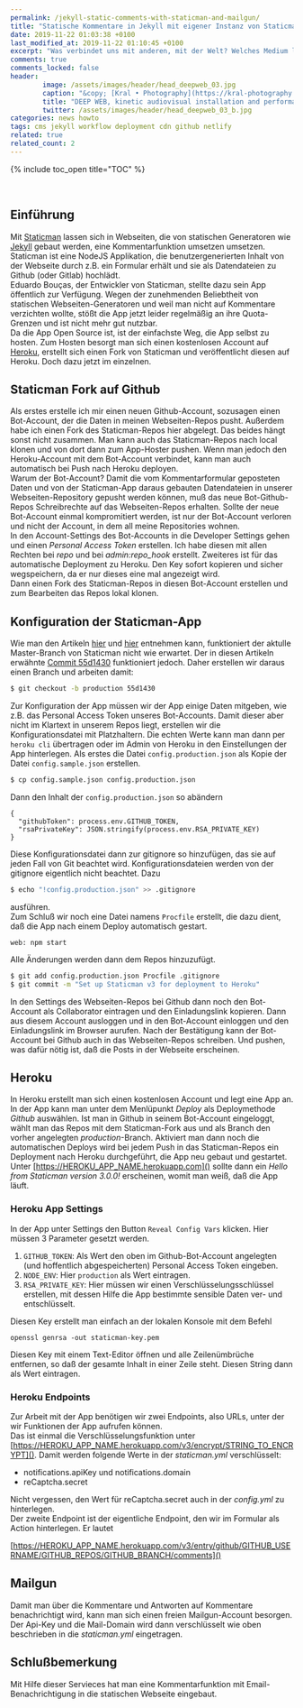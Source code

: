 ```yaml
---
permalink: /jekyll-static-comments-with-staticman-and-mailgun/
title: "Statische Kommentare in Jekyll mit eigener Instanz von Staticman"
date: 2019-11-22 01:03:38 +0100 
last_modified_at: 2019-11-22 01:10:45 +0100  
excerpt: "Was verbindet uns mit anderen, mit der Welt? Welches Medium liegt zwischen uns? Oder ist es eine Struktur? Müssen wir sie er-lernen oder gar selbst errichten?"
comments: true
comments_locked: false
header:
        image: /assets/images/header/head_deepweb_03.jpg
        caption: "&copy; [Kral • Photography](https://kral-photography.com)"
        title: "DEEP WEB, kinetic audiovisual installation and performance by Christopher Bauder (Lichtgrenze/SKALAR) &amp; Robert Henke (Monolake) in cooperation with Kraftwerk Berlin, Berlin, 2019"
        twitter: /assets/images/header/head_deepweb_03_b.jpg
categories: news howto
tags: cms jekyll workflow deployment cdn github netlify
related: true
related_count: 2
---
```


{% include toc_open title="TOC" %}

<br />

## Einführung

Mit [Staticman](https://github.com/eduardoboucas/staticman) lassen sich in Webseiten, die von statischen Generatoren wie [Jekyll](https://jekyllrb.com/) gebaut werden, eine Kommentarfunktion umsetzen umsetzen. Staticman ist eine NodeJS Applikation, die benutzergenerierten Inhalt von der Webseite durch z.B. ein Formular erhält und sie als Datendateien zu Github (oder Gitlab) hochlädt.    
Eduardo Bouças, der Entwickler von Staticman, stellte dazu sein App öffentlich zur Verfügung. Wegen der zunehmenden Beliebtheit von statischen Webseiten-Generatoren und weil man nicht auf Kommentare verzichten wollte, stößt die App jetzt leider regelmäßig an ihre Quota-Grenzen und ist nicht mehr gut nutzbar.    
Da die App Open Source ist, ist der einfachste Weg, die App selbst zu hosten. Zum Hosten besorgt man sich einen kostenlosen Account auf [Heroku](https://www.heroku.com/), erstellt sich einen Fork von Staticman und veröffentlicht diesen auf Heroku. Doch dazu jetzt im einzelnen.

## Staticman Fork auf Github

Als erstes erstelle ich mir einen neuen Github-Account, sozusagen einen Bot-Account, der die Daten in meinen Webseiten-Repos pusht. Außerdem habe ich einen Fork des Staticman-Repos hier abgelegt. Das beides hängt sonst nicht zusammen. Man kann auch das Staticman-Repos nach local klonen und von dort dann zum App-Hoster pushen. Wenn man jedoch den Heroku-Account mit dem Bot-Account verbindet, kann man auch automatisch bei Push nach Heroku deployen.    
Warum der Bot-Account? Damit die vom Kommentarformular geposteten Daten und von der Staticman-App daraus gebauten Datendateien in unserer Webseiten-Repository gepusht werden können, muß das neue Bot-Github-Repos Schreibrechte auf das Webseiten-Repos erhalten. Sollte der neue Bot-Account einmal kompromitiert werden, ist nur der Bot-Account verloren und nicht der Account, in dem all meine Repositories wohnen.    
In den Account-Settings des Bot-Accounts in die Developer Settings gehen und einen *Personal Access Token* erstellen. Ich habe diesen mit allen Rechten bei *repo* und bei *admin:repo_hook* erstellt. Zweiteres ist für das automatische Deployment zu Heroku. Den Key sofort kopieren und sicher wegspeichern, da er nur dieses eine mal angezeigt wird.    
Dann einen Fork des Staticman-Repos in diesen Bot-Account erstellen und zum Bearbeiten das Repos lokal klonen.

## Konfiguration der Staticman-App

Wie man den Artikeln [hier](https://muffinman.io/running-staticman-on-heroku/) und [hier](https://networkhobo.com/staticman-the-journey-continues) entnehmen kann, funktioniert der aktulle Master-Branch von Staticman nicht wie erwartet. Der in diesen Artikeln erwähnte [Commit 55d1430](https://github.com/eduardoboucas/staticman/commit/55d14306d851059a2a27d24b5eb4cb17c5009477) funktioniert jedoch. Daher erstellen wir daraus einen Branch und arbeiten damit:

```bash
$ git checkout -b production 55d1430
```

Zur Konfiguration der App müssen wir der App einige Daten mitgeben, wie z.B. das Personal Access Token unseres Bot-Accounts. Damit dieser aber nicht im Klartext in unserem Repos liegt, erstellen wir die Konfigurationsdatei mit Platzhaltern. Die echten Werte kann man dann per `heroku cli` übertragen oder im Admin von Heroku in den Einstellungen der App hinterlegen.
Als erstes die Datei `config.production.json` als Kopie der Datei `config.sample.json` erstellen.

```bash
$ cp config.sample.json config.production.json
```

Dann den Inhalt der `config.production.json` so abändern

```
{
  "githubToken": process.env.GITHUB_TOKEN,
  "rsaPrivateKey": JSON.stringify(process.env.RSA_PRIVATE_KEY)
}
```

Diese Konfigurationsdatei dann zur gitignore so hinzufügen, das sie auf jeden Fall von Git beachtet wird. Konfigurationsdateien werden von der gitignore eigentlich nicht beachtet. Dazu

```bash
$ echo "!config.production.json" >> .gitignore
```

ausführen.    
Zum Schluß wir noch eine Datei namens `Procfile` erstellt, die dazu dient, daß die App nach einem Deploy automatisch gestart.    

```
web: npm start
```

Alle Änderungen werden dann dem Repos hinzuzufügt.

```bash
$ git add config.production.json Procfile .gitignore
$ git commit -m "Set up Staticman v3 for deployment to Heroku"
```

In den Settings des Webseiten-Repos bei Github dann noch den Bot-Account als Collaborator eintragen und den Einladungslink kopieren. Dann aus diesem Account ausloggen und in den Bot-Account einloggen und den Einladungslink im Browser aurufen. Nach der Bestätigung kann der Bot-Account bei Github auch in das Webseiten-Repos schreiben. Und pushen, was dafür nötig ist, daß die Posts in der Webseite erscheinen.

## Heroku

In Heroku erstellt man sich einen kostenlosen Account und legt eine App an. In der App kann man unter dem Menlüpunkt *Deploy* als Deploymethode *Github* auswählen. Ist man in Github in seinem Bot-Account eingeloggt, wählt man das Repos mit dem Staticman-Fork aus und als Branch den vorher angelegten *production*-Branch. Aktiviert man dann noch die automatischen Deploys wird bei jedem Push in das Staticman-Repos ein Deployment nach Heroku durchgeführt, die App neu gebaut und gestartet.
Unter [https://HEROKU_APP_NAME.herokuapp.com]() sollte dann ein *Hello from Staticman version 3.0.0!* erscheinen, womit man weiß, daß die App läuft.   

### Heroku App Settings

In der App unter Settings den Button `Reveal Config Vars` klicken. Hier müssen 3 Parameter gesetzt werden.

1. `GITHUB_TOKEN`: Als Wert den oben im Github-Bot-Account angelegten (und hoffentlich abgespeicherten) Personal Access Token eingeben.
2. `NODE_ENV`: Hier `production` als Wert eintragen.
3. `RSA_PRIVATE_KEY`: Hier müssen wir einen Verschlüsselungsschlüssel erstellen, mit dessen Hilfe die App bestimmte sensible Daten ver- und entschlüsselt.

Diesen Key erstellt man einfach an der lokalen Konsole mit dem Befehl

```
openssl genrsa -out staticman-key.pem
```

Diesen Key mit einem Text-Editor öffnen und alle Zeilenümbrüche entfernen, so daß der gesamte Inhalt in einer Zeile steht. Diesen String dann als Wert eintragen.

### Heroku Endpoints

Zur Arbeit mit der App benötigen wir zwei Endpoints, also URLs, unter der wir Funktionen der App aufrufen können.    
Das ist einmal die Verschlüsselungsfunktion unter [https://HEROKU_APP_NAME.herokuapp.com/v3/encrypt/STRING_TO_ENCRYPT](). Damit werden folgende Werte in der _staticman.yml_ verschlüsselt:

- notifications.apiKey und notifications.domain
- reCaptcha.secret

Nicht vergessen, den Wert für reCaptcha.secret auch in der _config.yml_ zu hinterlegen.    
Der zweite Endpoint ist der eigentliche Endpoint, den wir im Formular als Action hinterlegen. Er lautet

[https://HEROKU_APP_NAME.herokuapp.com/v3/entry/github/GITHUB_USERNAME/GITHUB_REPOS/GITHUB_BRANCH/comments]()

## Mailgun

Damit man über die Kommentare und Antworten auf Kommentare benachrichtigt wird, kann man sich einen freien Mailgun-Account besorgen. Der Api-Key und die Mail-Domain wird dann verschlüsselt wie oben beschrieben in die _staticman.yml_ eingetragen. 

## Schlußbemerkung

Mit Hilfe dieser Servieces hat man eine Kommentarfunktion mit Email-Benachrichtigung in die statischen Webseite eingebaut. 


